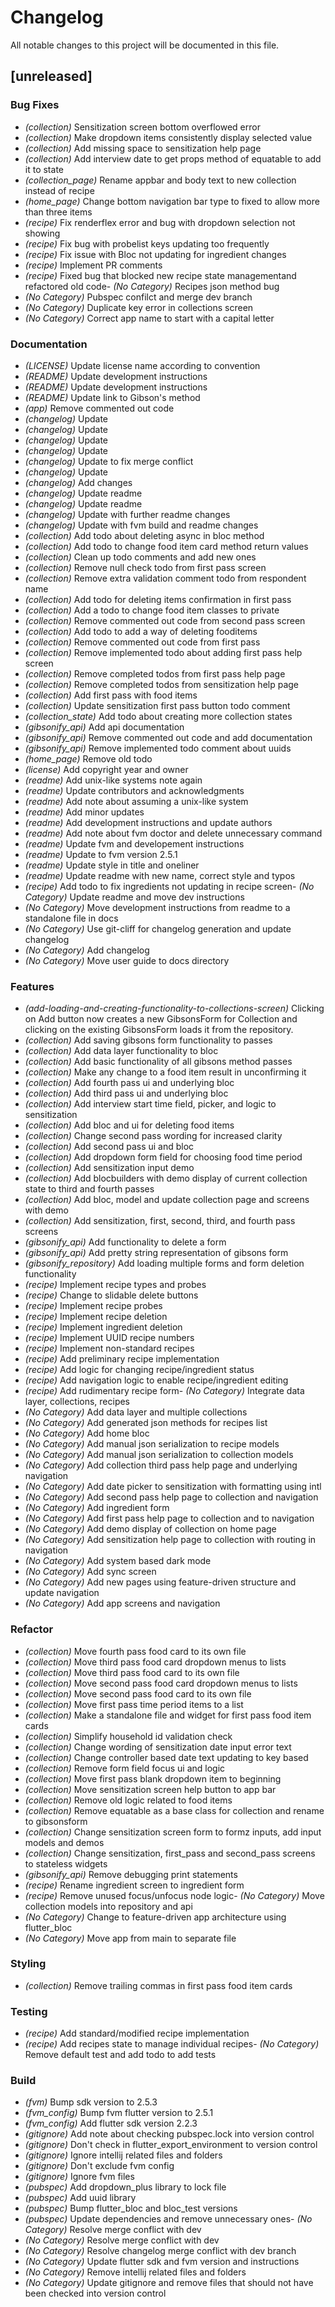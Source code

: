 # Changelog
All notable changes to this project will be documented in this file.

## [unreleased]

### Bug Fixes

- *(collection)* Sensitization screen bottom overflowed error
- *(collection)* Make dropdown items consistently display selected value
- *(collection)* Add missing space to sensitization help page
- *(collection)* Add interview date to get props method of equatable to add it to state
- *(collection_page)* Rename appbar and body text to new collection instead of recipe
- *(home_page)* Change bottom navigation bar type to fixed to allow more than three items
- *(recipe)* Fix renderflex error and bug with dropdown selection not showing
- *(recipe)* Fix bug with probelist keys updating too frequently
- *(recipe)* Fix issue with Bloc not updating for ingredient changes
- *(recipe)* Implement PR comments
- *(recipe)* Fixed bug that blocked new recipe state managementand refactored old code- *(No Category)* Recipes json method bug
- *(No Category)* Pubspec confilct and merge dev branch
- *(No Category)* Duplicate key error in collections screen
- *(No Category)* Correct app name to start with a capital letter


### Documentation

- *(LICENSE)* Update license name according to convention
- *(README)* Update development instructions
- *(README)* Update development instructions
- *(README)* Update link to Gibson's method
- *(app)* Remove commented out code
- *(changelog)* Update
- *(changelog)* Update
- *(changelog)* Update
- *(changelog)* Update
- *(changelog)* Update to fix merge conflict
- *(changelog)* Update
- *(changelog)* Add changes
- *(changelog)* Update readme
- *(changelog)* Update readme
- *(changelog)* Update with further readme changes
- *(changelog)* Update with fvm build and readme changes
- *(collection)* Add todo about deleting async in bloc method
- *(collection)* Add todo to change food item card method return values
- *(collection)* Clean up todo comments and add new ones
- *(collection)* Remove null check todo from first pass screen
- *(collection)* Remove extra validation comment todo from respondent name
- *(collection)* Add todo for deleting items confirmation in first pass
- *(collection)* Add a todo to change food item classes to private
- *(collection)* Remove commented out code from second pass screen
- *(collection)* Add todo to add a way of deleting fooditems
- *(collection)* Remove commented out code from first pass
- *(collection)* Remove implemented todo about adding first pass help screen
- *(collection)* Remove completed todos from first pass help page
- *(collection)* Remove completed todos from sensitization help page
- *(collection)* Add first pass with food items
- *(collection)* Update sensitization first pass button todo comment
- *(collection_state)* Add todo about creating more collection states
- *(gibsonify_api)* Add api documentation
- *(gibsonify_api)* Remove commented out code and add documentation
- *(gibsonify_api)* Remove implemented todo comment about uuids
- *(home_page)* Remove old todo
- *(license)* Add copyright year and owner
- *(readme)* Add unix-like systems note again
- *(readme)* Update contributors and acknowledgments
- *(readme)* Add note about assuming a unix-like system
- *(readme)* Add minor updates
- *(readme)* Add development instructions and update authors
- *(readme)* Add note about fvm doctor and delete unnecessary command
- *(readme)* Update fvm and developement instructions
- *(readme)* Update to fvm version 2.5.1
- *(readme)* Update style in title and oneliner
- *(readme)* Update readme with new name, correct style and typos
- *(recipe)* Add todo to fix ingredients not updating in recipe screen- *(No Category)* Update readme and move dev instructions
- *(No Category)* Move development instructions from readme to a standalone file in docs
- *(No Category)* Use git-cliff for changelog generation and update changelog
- *(No Category)* Add changelog
- *(No Category)* Move user guide to docs directory


### Features

- *(add-loading-and-creating-functionality-to-collections-screen)* Clicking on Add button now creates a new GibsonsForm for Collection and clicking on the existing GibsonsForm loads it from the repository.
- *(collection)* Add saving gibsons form functionality to passes
- *(collection)* Add data layer functionality to bloc
- *(collection)* Add basic functionality of all gibsons method passes
- *(collection)* Make any change to a food item result in unconfirming it
- *(collection)* Add fourth pass ui and underlying bloc
- *(collection)* Add third pass ui and underlying bloc
- *(collection)* Add interview start time field, picker, and logic to sensitization
- *(collection)* Add bloc and ui for deleting food items
- *(collection)* Change second pass wording for increased clarity
- *(collection)* Add second pass ui and bloc
- *(collection)* Add dropdown form field for choosing food time period
- *(collection)* Add sensitization input demo
- *(collection)* Add blocbuilders with demo display of current collection state to third and fourth passes
- *(collection)* Add bloc, model and update collection page and screens with demo
- *(collection)* Add sensitization, first, second, third, and fourth pass screens
- *(gibsonify_api)* Add functionality to delete a form
- *(gibsonify_api)* Add pretty string representation of gibsons form
- *(gibsonify_repository)* Add loading multiple forms and form deletion functionality
- *(recipe)* Implement recipe types and probes
- *(recipe)* Change to slidable delete buttons
- *(recipe)* Implement recipe probes
- *(recipe)* Implement recipe deletion
- *(recipe)* Implement ingredient deletion
- *(recipe)* Implement UUID recipe numbers
- *(recipe)* Implement non-standard recipes
- *(recipe)* Add preliminary recipe implementation
- *(recipe)* Add logic for changing recipe/ingredient status
- *(recipe)* Add navigation logic to enable recipe/ingredient editing
- *(recipe)* Add rudimentary recipe form- *(No Category)* Integrate data layer, collections, recipes
- *(No Category)* Add data layer and multiple collections
- *(No Category)* Add generated json methods for recipes list
- *(No Category)* Add home bloc
- *(No Category)* Add manual json serialization to recipe models
- *(No Category)* Add manual json serialization to collection models
- *(No Category)* Add collection third pass help page and underlying navigation
- *(No Category)* Add date picker to sensitization with formatting using intl
- *(No Category)* Add second pass help page to collection and navigation
- *(No Category)* Add ingredient form
- *(No Category)* Add first pass help page to collection and to navigation
- *(No Category)* Add demo display of collection on home page
- *(No Category)* Add sensitization help page to collection with routing in navigation
- *(No Category)* Add system based dark mode
- *(No Category)* Add sync screen
- *(No Category)* Add new pages using feature-driven structure and update navigation
- *(No Category)* Add app screens and navigation


### Refactor

- *(collection)* Move fourth pass food card to its own file
- *(collection)* Move third pass food card dropdown menus to lists
- *(collection)* Move third pass food card to its own file
- *(collection)* Move second pass food card dropdown menus to lists
- *(collection)* Move second pass food card to its own file
- *(collection)* Move first pass time period items to a list
- *(collection)* Make a standalone file and widget for first pass food item cards
- *(collection)* Simplify household id validation check
- *(collection)* Change wording of sensitization date input error text
- *(collection)* Change controller based date text updating to key based
- *(collection)* Remove form field focus ui and logic
- *(collection)* Move first pass blank dropdown item to beginning
- *(collection)* Move sensitization screen help button to app bar
- *(collection)* Remove old logic related to food items
- *(collection)* Remove equatable as a base class for collection and rename to gibsonsform
- *(collection)* Change sensitization screen form to formz inputs, add input models and demos
- *(collection)* Change sensitization, first_pass and second_pass screens to stateless widgets
- *(gibsonify_api)* Remove debugging print statements
- *(recipe)* Rename ingredient screen to ingredient form
- *(recipe)* Remove unused focus/unfocus node logic- *(No Category)* Move collection models into repository and api
- *(No Category)* Change to feature-driven app architecture using flutter_bloc
- *(No Category)* Move app from main to separate file


### Styling

- *(collection)* Remove trailing commas in first pass food item cards

### Testing

- *(recipe)* Add standard/modified recipe implementation
- *(recipe)* Add recipes state to manage individual recipes- *(No Category)* Remove default test and add todo to add tests


### Build

- *(fvm)* Bump sdk version to 2.5.3
- *(fvm_config)* Bump fvm flutter version to 2.5.1
- *(fvm_config)* Add flutter sdk version 2.2.3
- *(gitignore)* Add note about checking pubspec.lock into version control
- *(gitignore)* Don't check in flutter_export_environment to version control
- *(gitignore)* Ignore intellij related files and folders
- *(gitignore)* Don't exclude fvm config
- *(gitignore)* Ignore fvm files
- *(pubspec)* Add dropdown_plus library to lock file
- *(pubspec)* Add uuid library
- *(pubspec)* Bump flutter_bloc and bloc_test versions
- *(pubspec)* Update dependencies and remove unnecessary ones- *(No Category)* Resolve merge conflict with dev
- *(No Category)* Resolve merge conflict with dev
- *(No Category)* Resolve changelog merge conflict with dev branch
- *(No Category)* Update flutter sdk and fvm version and instructions
- *(No Category)* Remove intellij related files and folders
- *(No Category)* Update gitignore and remove files that should not have been checked into version control


<!-- generated by git-cliff -->
